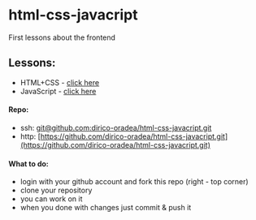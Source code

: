 # html-css-javacript
First lessons about the frontend

## Lessons:
- HTML+CSS - [click here](https://1drv.ms/p/s!ApfAMuMbRnyEohguY3DFs1HvN9tM?e=UXRmQw)
- JavaScript - [click here](https://1drv.ms/p/s!ApfAMuMbRnyEohRAC15WlPdqJdk3?e=TW6qiu)

#### Repo:
- ssh: [git@github.com:dirico-oradea/html-css-javacript.git](git@github.com:dirico-oradea/html-css-javacript.git)
- http: [https://github.com/dirico-oradea/html-css-javacript.git](https://github.com/dirico-oradea/html-css-javacript.git)

#### What to do:
- login with your github account and fork this repo (right - top corner)
- clone your repository
- you can work on it
- when you done with changes just commit & push it